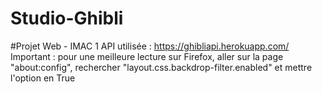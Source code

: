 # Studio-Ghibli
#Projet Web - IMAC 1 API utilisée : https://ghibliapi.herokuapp.com/ Important : pour une meilleure lecture sur Firefox, aller sur la page "about:config", rechercher "layout.css.backdrop-filter.enabled" et mettre l'option en True
